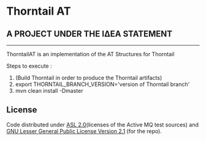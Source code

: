 # Thorntail AT

## A PROJECT UNDER THE ΙΔΕΑ STATEMENT
--------------------------------------

ThorntailAT is an implementation of the AT Structures for Thorntail

Steps to execute :

1. (Build Thorntail in order to produce the Thorntail artifacts)
2. export THORNTAIL_BRANCH_VERSION='version of Thorntail branch'
3. mvn clean install -Dmaster

## License

Code distributed under [ASL 2.0](LICENSE.txt)(licenses of the Active MQ test sources) and [GNU Lesser General Public License Version 2.1](http://www.gnu.org/licenses/lgpl-2.1-standalone.html) (for the repo).
